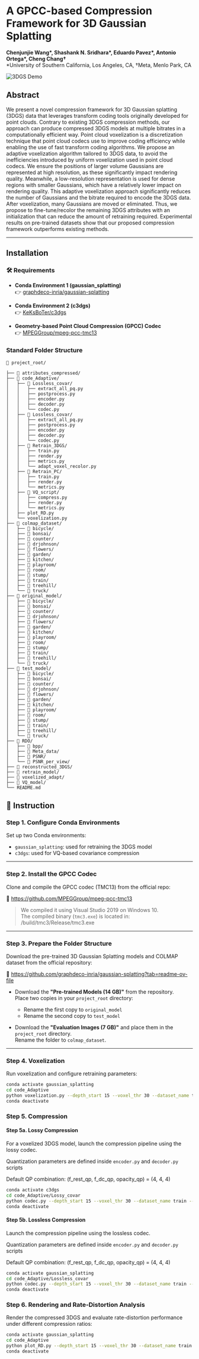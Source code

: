 # A GPCC-based Compression Framework for 3D Gaussian Splatting

**Chenjunjie Wang\*, Shashank N. Sridhara\*, Eduardo Pavez\*, Antonio Ortega\*, Cheng Chang†**  
\*University of Southern California, Los Angeles, CA, 
†Meta, Menlo Park, CA  

![3DGS Demo](images/pipeline.png)

## Abstract

We present a novel compression framework for 3D Gaussian splatting (3DGS) data that leverages transform coding tools originally developed for point clouds. Contrary to existing 3DGS compression methods, our approach can produce compressed 3DGS models at multiple bitrates in a computationally efficient way. Point cloud voxelization is a discretization technique that point cloud codecs use to improve coding efficiency while enabling the use of fast transform coding algorithms. We propose an adaptive voxelization algorithm tailored to 3DGS data, to avoid the inefficiencies introduced by uniform voxelization used in point cloud codecs. We ensure the positions of larger volume Gaussians are represented at high resolution, as these significantly impact rendering quality. Meanwhile, a low-resolution representation is used for dense regions with smaller Gaussians, which have a relatively lower impact on rendering quality. This adaptive voxelization approach significantly reduces the number of Gaussians and the bitrate required to encode the 3DGS data. After voxelization, many Gaussians are moved or eliminated. Thus, we propose to fine-tune/recolor the remaining 3DGS attributes with an initialization that can reduce the amount of retraining required. Experimental results on pre-trained datasets show that our proposed compression framework outperforms existing methods.


---

## Installation

### 🛠️ Requirements

- **Conda Environment 1 (gaussian_splatting)**  
  👉 [graphdeco-inria/gaussian-splatting](https://github.com/graphdeco-inria/gaussian-splatting)

- **Conda Environment 2 (c3dgs)**  
  👉 [KeKsBoTer/c3dgs](https://github.com/KeKsBoTer/c3dgs/tree/master)

- **Geometry-based Point Cloud Compression (GPCC) Codec**  
  👉 [MPEGGroup/mpeg-pcc-tmc13](https://github.com/MPEGGroup/mpeg-pcc-tmc13)


### Standard Folder Structure
```text
📁 project_root/

├── 📁 attributes_compressed/
├── 📁 code_Adaptive/
│   ├── 📁 Lossless_covar/
│   │   ├── extract_all_pq.py
│   │   ├── postprocess.py
│   │   ├── encoder.py
│   │   ├── decoder.py
│   │   └── codec.py
│   ├── 📁 Lossless_covar/
│   │   ├── extract_all_pq.py
│   │   ├── postprocess.py
│   │   ├── encoder.py
│   │   ├── decoder.py
│   │   └── codec.py
│   ├── 📁 Retrain_3DGS/
│   │   ├── train.py
│   │   ├── render.py
│   │   ├── metrics.py
│   │   └── adapt_voxel_recolor.py
│   ├── 📁 Retrain_PC/
│   │   ├── train.py
│   │   ├── render.py
│   │   └── metrics.py
│   ├── 📁 VQ_script/
│   │   ├── compress.py
│   │   ├── render.py
│   │   └── metrics.py
│   ├── plot_RD.py
│   └── voxelization.py
├── 📁 colmap_dataset/
│   ├── 📁 bicycle/
│   ├── 📁 bonsai/
│   ├── 📁 counter/
│   ├── 📁 drjohnson/
│   ├── 📁 flowers/
│   ├── 📁 garden/
│   ├── 📁 kitchen/
│   ├── 📁 playroom/
│   ├── 📁 room/
│   ├── 📁 stump/
│   ├── 📁 train/
│   ├── 📁 treehill/
│   └── 📁 truck/
├── 📁 original_model/
│   ├── 📁 bicycle/
│   ├── 📁 bonsai/
│   ├── 📁 counter/
│   ├── 📁 drjohnson/
│   ├── 📁 flowers/
│   ├── 📁 garden/
│   ├── 📁 kitchen/
│   ├── 📁 playroom/
│   ├── 📁 room/
│   ├── 📁 stump/
│   ├── 📁 train/
│   ├── 📁 treehill/
│   └── 📁 truck/
├── 📁 test_model/
│   ├── 📁 bicycle/
│   ├── 📁 bonsai/
│   ├── 📁 counter/
│   ├── 📁 drjohnson/
│   ├── 📁 flowers/
│   ├── 📁 garden/
│   ├── 📁 kitchen/
│   ├── 📁 playroom/
│   ├── 📁 room/
│   ├── 📁 stump/
│   ├── 📁 train/
│   ├── 📁 treehill/
│   └── 📁 truck/
├── 📁 RDO/
│   ├── 📁 bpp/
│   ├── 📁 Meta_data/
│   ├── 📁 PSNR/
│   └── 📁 PSNR_per_view/
├── 📁 reconstructed_3DGS/
├── 📁 retrain_model/
├── 📁 voxelized_adapt/
├── 📁 VQ_model/
└── README.md
```

## 📘 Instruction

### Step 1. Configure Conda Environments

Set up two Conda environments:

- `gaussian_splatting`: used for retraining the 3DGS model  
- `c3dgs`: used for VQ-based covariance compression

---

### Step 2. Install the GPCC Codec

Clone and compile the GPCC codec (TMC13) from the official repo:

🔗 https://github.com/MPEGGroup/mpeg-pcc-tmc13

> We compiled it using Visual Studio 2019 on Windows 10.  
> The compiled binary (`tmc3.exe`) is located in:
/build/tmc3/Release/tmc3.exe

---

### Step 3. Prepare the Folder Structure

Download the pre-trained 3D Gaussian Splatting models and COLMAP dataset from the official repository:

🔗 https://github.com/graphdeco-inria/gaussian-splatting?tab=readme-ov-file

- Download the **"Pre-trained Models (14 GB)"** from the repository.  
  Place two copies in your `project_root` directory:
  - Rename the first copy to `original_model`
  - Rename the second copy to `test_model`

- Download the **"Evaluation Images (7 GB)"** and place them in the `project_root` directory.  
  Rename the folder to `colmap_dataset`.

---


### Step 4. Voxelization

Run voxelization and configure retraining parameters:

```bash
conda activate gaussian_splatting
cd code_Adaptive
python voxelization.py --depth_start 15 --voxel_thr 30 --dataset_name train --retrain_mode 3DGS --use_adaptive false --iterations 15000
conda deactivate
```

### Step 5. Compression
#### Step 5a. Lossy Compression
For a voxelized 3DGS model, launch the compression pipeline using the lossy codec.

Quantization parameters are defined inside `encoder.py` and `decoder.py` scripts

Default QP combination:
(f_rest_qp, f_dc_qp, opacity_qp) = (4, 4, 4)

```bash
conda activate c3dgs
cd code_Adaptive/Lossy_covar
python codec.py --depth_start 15 --voxel_thr 30 --dataset_name train --retrain_mode 3DGS --use_adaptive false
conda deactivate
```

#### Step 5b. Lossless Compression
Launch the compression pipeline using the lossless codec.

Quantization parameters are defined inside `encoder.py` and `decoder.py` scripts

Default QP combination:
(f_rest_qp, f_dc_qp, opacity_qp) = (4, 4, 4)

```bash
conda activate gaussian_splatting
cd code_Adaptive/Lossless_covar
python codec.py --depth_start 15 --voxel_thr 30 --dataset_name train --retrain_mode 3DGS --use_adaptive false
conda deactivate
```

### Step 6. Rendering and Rate-Distortion Analysis
Render the compressed 3DGS and evaluate rate-distortion performance under different compression ratios:

```bash
conda activate gaussian_splatting
cd code_Adaptive
python plot_RD.py --depth_start 15 --voxel_thr 30 --dataset_name train --retrain_mode 3DGS --use_adaptive false --comp_mode lossless
conda deactivate
```

